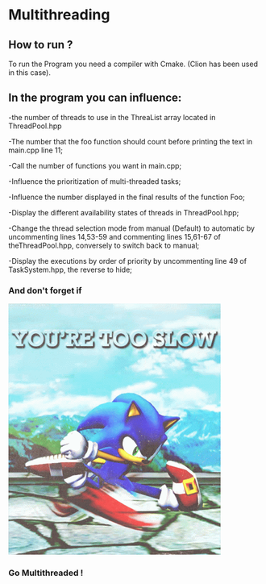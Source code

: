 # Multithreading
 
## How to run ?

To run the Program you need a compiler with Cmake. (Clion has been used in this case).

## In the program you can influence:

-the number of threads to use in the ThreaList array located in ThreadPool.hpp

-The number that the foo function should count before printing the text in main.cpp line 11; 

-Call the number of functions you want in main.cpp; 

-Influence the prioritization of multi-threaded tasks; 

-Influence the number displayed in the final results of the function Foo; 

-Display the different availability states of threads in ThreadPool.hpp;

-Change the thread selection mode from manual (Default) to automatic by uncommenting lines 14,53-59 and commenting lines 15,61-67 of theThreadPool.hpp, conversely to switch back to manual;

-Display the executions by order of priority by uncommenting line 49 of TaskSystem.hpp, the reverse to hide;

### And don't forget if
![speed.gif](speed.gif)
### Go Multithreaded !
